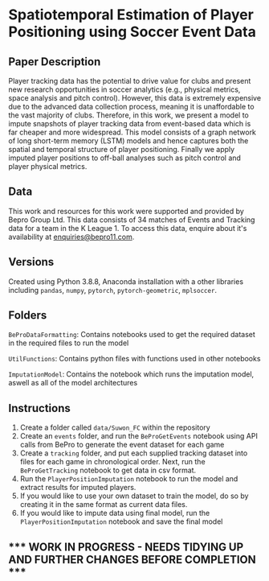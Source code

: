 # Spatiotemporal Estimation of Player Positioning using Soccer Event Data

## Paper Description
Player tracking data has the potential to drive value for clubs and present new research opportunities in soccer analytics (e.g., physical metrics, space analysis and pitch control). However, this data is extremely expensive due to the advanced data collection process, meaning it is unaffordable to the vast majority of clubs. Therefore, in this work, we present a model to impute snapshots of player tracking data from event-based data which is far cheaper and more widespread. This model consists of a graph network of long short-term memory (LSTM) models and hence captures both the spatial and temporal structure of player positioning. Finally we apply imputed player positions to off-ball analyses such as pitch control and player physical metrics.

## Data 
This work and resources for this work were supported and provided by Bepro Group Ltd. This data consists of 34 matches of Events and Tracking data for a team in the K League 1. To access this data, enquire about it's availability at enquiries@bepro11.com.

## Versions 
Created using Python 3.8.8, Anaconda installation with a other libraries including `pandas`, `numpy`, `pytorch`, `pytorch-geometric`, `mplsoccer`.

## Folders 
`BeProDataFormatting`: Contains notebooks used to get the required dataset in the required files to run the model

`UtilFunctions`: Contains python files with functions used in other notebooks

`ImputationModel`: Contains the notebook which runs the imputation model, aswell as all of the model architectures

## Instructions
1. Create a folder called `data/Suwon_FC` within the repository
2. Create an `events` folder, and run the `BeProGetEvents` notebook using API calls from BePro to generate the event dataset for each game
3. Create a `tracking` folder, and put each supplied tracking dataset into files for each game in chronological order. Next, run the `BeProGetTracking` notebook to get data in csv format.
4. Run the `PlayerPositionImputation` notebook to run the model and extract results for imputed players. 
5. If you would like to use your own dataset to train the model, do so by creating it in the same format as current data files.
6. If you would like to impute data using final model, run the `PlayerPositionImputation` notebook and save the final model

## *** WORK IN PROGRESS - NEEDS TIDYING UP AND FURTHER CHANGES BEFORE COMPLETION ***
